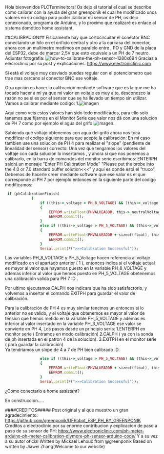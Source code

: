 Hola bienvenidos PLCTermineitors! Os dejo el tutorial el cual se describe como calibrar con la ayuda del gran greenponik el cual he modificado unos valores en su codigo para poder calibrar mi sensor de PH, os dejo conexionado,
programa de Arduino, y lo proximo que realizaré es enlace al sistema domótico home assistant.

##CALIBRACION##
Fisicamente hay que cortocircuitar el conector BNC conectando un hilo en el orificio central y otro a la carcasa del conector, ahora con un multimetro medimos en paralelo entre , PO y GND de la placa del ESP32, debe de marcar 2,5V que esto equivale a un PH de 7 neutro.
Adjuntar fotografia:
![how-to-calibrate-the-ph-sensor-1280x694](https://github.com/user-attachments/assets/3d3e82d8-a3f2-4a93-a8bc-66b94df1f9fe)
Gracias a elecroclinic por su post y explicaciones.
https://www.electroniclinic.com


Si está el voltaje muy desviado puedes regular con el potenciometro que trae mas cercano al conector BNC ese voltaje.

Otra opción es hacer la calibracion mediante software que es la que me ha tocado hacer a mi ya que mi valor en voltaje es muy alto, desconozco la razón no se si es por el sensor que se ha llevado un tiempo sin utilizar.
Vamos a calibrar mediante codigo:
1.![imagen](https://github.com/user-attachments/assets/797cafac-afa5-4a4f-aa3f-74764dc6f807)

Aqui como veis estos valores han sido todo modificados, para ello solo tenemos que fijarnos en el Monitor Serie que valor nos dá con una solucion de PH 7 como por ejemplo el agua del grifo
![imagen](https://github.com/user-attachments/assets/e76e7c97-9eb5-4d30-b123-7d3e08ba9f55).

Sabiendo qué voltaje obtenemos con agua del grifo ahora nos toca modificar el codigo siguiente para que acepte la calibración:
En mi caso tambien use una solucion de PH 4 para realizar el "slope" (pendiente de linealidad del sensor)  correcto:
Una vez que tengamos los valores del voltaje con cada solucion lo insertamos , y ahora si que nos ponemos a calibrarlo, en la barra de comandos del monitor serie escribimos:
ENTERPH saldrá un mensaje "Enter PH Calibration Mode" "Please put the probe into the 4.0 or 7.0 standard buffer solution<<<" y aquí es donde está el "truco", Debemos de hacerle creer mediante software que ese valor es el que corresponde al PH 7 por ejemplo entonces en la siguiente parte del codigo modificamos:
```ruby
 if (phCalibrationFinish)
            {
                if ((this->_voltage > PH_8_VOLTAGE) && (this->_voltage < PH_5_VOLTAGE))
                {
                    EEPROM.writeFloat(PHVALUEADDR, this->_neutralVoltage);
                    EEPROM.commit();
                }
                else if ((this->_voltage > PH_5_VOLTAGE) && (this->_voltage < PH_3_VOLTAGE))
                {
                    EEPROM.writeFloat(PHVALUEADDR + sizeof(float), this->_acidVoltage);
                    EEPROM.commit();
                }
                Serial.print(F(">>>Calibration Successful"));
```

Las variables PH_8_VOLTAGE y PH_5_Voltage hacen referencia al voltaje modificado en el apartado anterior  ( 1 ), entonces indica si el voltaje actual es mayor al valor que hayamos puesto en la variable PH_8_VOLTAGE y ademas inferior al valor que hemos puesto en PH_5_VOLTAGE  obetenemos una calibración valida para PH 7  :D .

Por ultimo ejecutamos CALPH nos indicara que ha sido satisfactorio, y volvemos a insertar el comando EXITPH para guardar el valor de calibración.

Para la calibración de PH 4 es muy similar tenemos un entonces si lo anterior no es valido, y el voltaje que obtenemos es mayor al valor de tension que hemos metido en la variable PH_5_VOLTAGE y ademas es inferior al valor insertado en la variable  PH_3_VOLTAGE ese valor se convierte en PH 4, Los pasos desde un principio seria:
1.ENTERPH en monitor serie ( Entramos en modo calibración)
2.CALPH ( ya con la sonda de ph insertada en el patron 4 de la solucion).
3.EXITPH en el monitor serie ( para guardar la calibración)  
Ya tendriamos un slope de 4 a 7 de PH bien calibrado :D.



```ruby
                else if ((this->_voltage > PH_5_VOLTAGE) && (this->_voltage < PH_3_VOLTAGE))
                {
                    EEPROM.writeFloat(PHVALUEADDR + sizeof(float), this->_acidVoltage);
                    EEPROM.commit();
                }
                Serial.print(F(">>>Calibration Successful"));


```


¿Como conectarlo a home assistant?

En construccion.....




####CREDITOS#####
Post original y al que muestro un gran agradecimiento:
https://github.com/greenponik/DFRobot_ESP_PH_BY_GREENPONIK
Creditos a electroclinic por su enorme contribucion y explicacion de paso a paso de su sensor de PH:
https://www.electroniclinic.com/ph-meter-arduino-ph-meter-calibration-diymore-ph-sensor-arduino-code/
Y a su vez a su autor oficial 
Written by Mickael Lehoux from @greenponik
Based on written by Jiawei Zhang(Welcome to our website)
